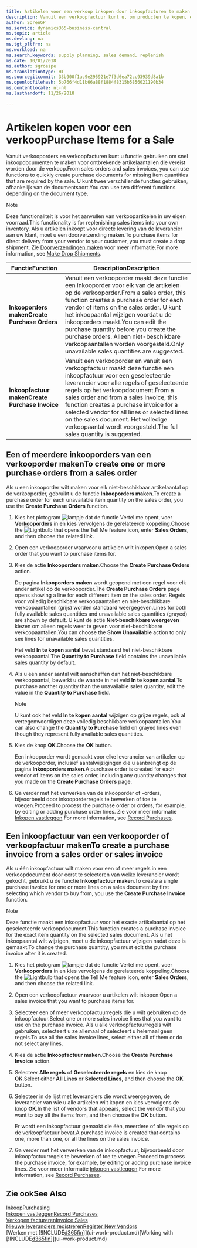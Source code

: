 ```yaml
---
title: Artikelen voor een verkoop inkopen door inkoopfacturen te maken | Microsoft Docs
description: Vanuit een verkoopfactuur kunt u, om producten te kopen, een inkoopfactuur maken voor een leverancier.
author: SorenGP
ms.service: dynamics365-business-central
ms.topic: article
ms.devlang: na
ms.tgt_pltfrm: na
ms.workload: na
ms.search.keywords: supply planning, sales demand, replenish
ms.date: 10/01/2018
ms.author: sgroespe
ms.translationtype: HT
ms.sourcegitcommit: 33b900f1ac9e295921e7f3d6ea72cc93939d8a1b
ms.openlocfilehash: 5b766f4d11b66a88f1884f8315b5856021190b34
ms.contentlocale: nl-nl
ms.lasthandoff: 11/26/2018

---
```

# <a name="purchase-items-for-a-sale"></a><span data-ttu-id="0e9bb-103">Artikelen kopen voor een verkoop</span><span class="sxs-lookup"><span data-stu-id="0e9bb-103">Purchase Items for a Sale</span></span>
<span data-ttu-id="0e9bb-104">Vanuit verkooporders en verkoopfacturen kunt u functie gebruiken om snel inkoopdocumenten te maken voor ontbrekende artikelaantallen die vereist worden door de verkoop.</span><span class="sxs-lookup"><span data-stu-id="0e9bb-104">From sales orders and sales invoices, you can use functions to quickly create purchase documents for missing item quantities that are required by the sale.</span></span> <span data-ttu-id="0e9bb-105">U kunt twee verschillende functies gebruiken, afhankelijk van de documentsoort.</span><span class="sxs-lookup"><span data-stu-id="0e9bb-105">You can use two different functions depending on the document type.</span></span>

> [!Note]
> <span data-ttu-id="0e9bb-106">Deze functionaliteit is voor het aanvullen van verkoopartikelen in uw eigen voorraad.</span><span class="sxs-lookup"><span data-stu-id="0e9bb-106">This functionality is for replenishing sales items into your own inventory.</span></span> <span data-ttu-id="0e9bb-107">Als u artikelen inkoopt voor directe levering van de leverancier aan uw klant, moet u een doorverzending maken.</span><span class="sxs-lookup"><span data-stu-id="0e9bb-107">To purchase items for direct delivery from your vendor to your customer, you must create a drop shipment.</span></span> <span data-ttu-id="0e9bb-108">Zie [Doorverzendingen maken](sales-how-drop-shipment.md) voor meer informatie.</span><span class="sxs-lookup"><span data-stu-id="0e9bb-108">For more information, see [Make Drop Shipments](sales-how-drop-shipment.md).</span></span>   

|<span data-ttu-id="0e9bb-109">Functie</span><span class="sxs-lookup"><span data-stu-id="0e9bb-109">Function</span></span>|<span data-ttu-id="0e9bb-110">Description</span><span class="sxs-lookup"><span data-stu-id="0e9bb-110">Description</span></span>|
|--------|-----------|
|<span data-ttu-id="0e9bb-111">**Inkooporders maken**</span><span class="sxs-lookup"><span data-stu-id="0e9bb-111">**Create Purchase Orders**</span></span>|<span data-ttu-id="0e9bb-112">Vanuit een verkooporder maakt deze functie een inkooporder voor elk van de artikelen op de verkooporder.</span><span class="sxs-lookup"><span data-stu-id="0e9bb-112">From a sales order, this function creates a purchase order for each vendor of items on the sales order.</span></span> <span data-ttu-id="0e9bb-113">U kunt het inkoopaantal wijzigen voordat u de inkooporders maakt.</span><span class="sxs-lookup"><span data-stu-id="0e9bb-113">You can edit the purchase quantity before you create the purchase orders.</span></span> <span data-ttu-id="0e9bb-114">Alleen niet-beschikbare verkoopaantallen worden voorgesteld.</span><span class="sxs-lookup"><span data-stu-id="0e9bb-114">Only unavailable sales quantities are suggested.</span></span>
|<span data-ttu-id="0e9bb-115">**Inkoopfactuur maken**</span><span class="sxs-lookup"><span data-stu-id="0e9bb-115">**Create Purchase Invoice**</span></span>|<span data-ttu-id="0e9bb-116">Vanuit een verkooporder en vanuit een verkoopfactuur maakt deze functie een inkoopfactuur voor een geselecteerde leverancier voor alle regels of geselecteerde regels op het verkoopdocument.</span><span class="sxs-lookup"><span data-stu-id="0e9bb-116">From a sales order and from a sales invoice, this function creates a purchase invoice for a selected vendor for all lines or selected lines on the sales document.</span></span> <span data-ttu-id="0e9bb-117">Het volledige verkoopaantal wordt voorgesteld.</span><span class="sxs-lookup"><span data-stu-id="0e9bb-117">The full sales quantity is suggested.</span></span>|

## <a name="to-create-one-or-more-purchase-orders-from-a-sales-order"></a><span data-ttu-id="0e9bb-118">Een of meerdere inkooporders van een verkooporder maken</span><span class="sxs-lookup"><span data-stu-id="0e9bb-118">To create one or more purchase orders from a sales order</span></span>
<span data-ttu-id="0e9bb-119">Als u een inkooporder wilt maken voor elk niet-beschikbaar artikelaantal op de verkooporder, gebruikt u de functie **Inkooporders maken**.</span><span class="sxs-lookup"><span data-stu-id="0e9bb-119">To create a purchase order for each unavailable item quantity on the sales order, you use the **Create Purchase Orders** function.</span></span>

1. <span data-ttu-id="0e9bb-120">Kies het pictogram ![lampje dat de functie Vertel me opent](media/ui-search/search_small.png "Vertel me wat u wilt doen"), voer **Verkooporders** in en kies vervolgens de gerelateerde koppeling.</span><span class="sxs-lookup"><span data-stu-id="0e9bb-120">Choose the ![Lightbulb that opens the Tell Me feature](media/ui-search/search_small.png "Tell me what you want to do") icon, enter **Sales Orders**, and then choose the related link.</span></span>
2. <span data-ttu-id="0e9bb-121">Open een verkooporder waarvoor u artikelen wilt inkopen.</span><span class="sxs-lookup"><span data-stu-id="0e9bb-121">Open a sales order that you want to purchase items for.</span></span>
3. <span data-ttu-id="0e9bb-122">Kies de actie **Inkooporders maken**.</span><span class="sxs-lookup"><span data-stu-id="0e9bb-122">Choose the **Create Purchase Orders** action.</span></span>

    <span data-ttu-id="0e9bb-123">De pagina **Inkooporders maken** wordt geopend met een regel voor elk ander artikel op de verkooporder.</span><span class="sxs-lookup"><span data-stu-id="0e9bb-123">The **Create Purchase Orders** page opens showing a line for each different item on the sales order.</span></span> <span data-ttu-id="0e9bb-124">Regels voor volledig beschikbare verkoopaantallen en niet-beschikbare verkoopaantallen (grijs) worden standaard weergegeven.</span><span class="sxs-lookup"><span data-stu-id="0e9bb-124">Lines for both fully available sales quantities and unavailable sales quantities (grayed) are shown by default.</span></span> <span data-ttu-id="0e9bb-125">U kunt de actie **Niet-beschikbare weergeven** kiezen om alleen regels weer te geven voor niet-beschikbare verkoopaantallen.</span><span class="sxs-lookup"><span data-stu-id="0e9bb-125">You can choose the **Show Unavailable** action to only see lines for unavailable sales quantities.</span></span>

    <span data-ttu-id="0e9bb-126">Het veld **In te kopen aantal** bevat standaard het niet-beschikbare verkoopaantal.</span><span class="sxs-lookup"><span data-stu-id="0e9bb-126">The **Quantity to Purchase** field contains the unavailable sales quantity by default.</span></span>
4. <span data-ttu-id="0e9bb-127">Als u een ander aantal wilt aanschaffen dan het niet-beschikbare verkoopaantal, bewerkt u de waarde in het veld **In te kopen aantal**.</span><span class="sxs-lookup"><span data-stu-id="0e9bb-127">To purchase another quantity than the unavailable sales quantity, edit the value in the **Quantity to Purchase** field.</span></span>

    > [!NOTE]  
    >   <span data-ttu-id="0e9bb-128">U kunt ook het veld **In te kopen aantal** wijzigen op grijze regels, ook al vertegenwoordigen deze volledig beschikbare verkoopaantallen.</span><span class="sxs-lookup"><span data-stu-id="0e9bb-128">You can also change the **Quantity to Purchase** field on grayed lines even though they represent fully available sales quantities.</span></span>
5. <span data-ttu-id="0e9bb-129">Kies de knop **OK**.</span><span class="sxs-lookup"><span data-stu-id="0e9bb-129">Choose the **OK** button.</span></span>

    <span data-ttu-id="0e9bb-130">Een inkooporder wordt gemaakt voor elke leverancier van artikelen op de verkooporder, inclusief aantalwijzigingen die u aanbrengt op de pagina **Inkooporders maken**.</span><span class="sxs-lookup"><span data-stu-id="0e9bb-130">A purchase order is created for each vendor of items on the sales order, including any quantity changes that you made on the **Create Purchase Orders** page.</span></span>
7. <span data-ttu-id="0e9bb-131">Ga verder met het verwerken van de inkooporder of -orders, bijvoorbeeld door inkooporderregels te bewerken of toe te voegen.</span><span class="sxs-lookup"><span data-stu-id="0e9bb-131">Proceed to process the purchase order or orders, for example, by editing or adding purchase order lines.</span></span> <span data-ttu-id="0e9bb-132">Zie voor meer informatie [Inkopen vastleggen](purchasing-how-record-purchases.md).</span><span class="sxs-lookup"><span data-stu-id="0e9bb-132">For more information, see [Record Purchases](purchasing-how-record-purchases.md).</span></span>


## <a name="to-create-a-purchase-invoice-from-a-sales-order-or-sales-invoice"></a><span data-ttu-id="0e9bb-133">Een inkoopfactuur van een verkooporder of verkoopfactuur maken</span><span class="sxs-lookup"><span data-stu-id="0e9bb-133">To create a purchase invoice from a sales order or sales invoice</span></span>
<span data-ttu-id="0e9bb-134">Als u één inkoopfactuur wilt maken voor een of meer regels in een verkoopdocument door eerst te selecteren van welke leverancier wordt gekocht, gebruikt u de functie **Inkoopfactuur maken**.</span><span class="sxs-lookup"><span data-stu-id="0e9bb-134">To create a single purchase invoice for one or more lines on a sales document by first selecting which vendor to buy from, you use the **Create Purchase Invoice** function.</span></span>

> [!NOTE]  
>   <span data-ttu-id="0e9bb-135">Deze functie maakt een inkoopfactuur voor het exacte artikelaantal op het geselecteerde verkoopdocument.</span><span class="sxs-lookup"><span data-stu-id="0e9bb-135">This function creates a purchase invoice for the exact item quantity on the selected sales document.</span></span> <span data-ttu-id="0e9bb-136">Als u het inkoopaantal wilt wijzigen, moet u de inkoopfactuur wijzigen nadat deze is gemaakt.</span><span class="sxs-lookup"><span data-stu-id="0e9bb-136">To change the purchase quantity, you must edit the purchase invoice after it is created.</span></span>  

1. <span data-ttu-id="0e9bb-137">Kies het pictogram ![lampje dat de functie Vertel me opent](media/ui-search/search_small.png "Vertel me wat u wilt doen"), voer **Verkooporders** in en kies vervolgens de gerelateerde koppeling.</span><span class="sxs-lookup"><span data-stu-id="0e9bb-137">Choose the ![Lightbulb that opens the Tell Me feature](media/ui-search/search_small.png "Tell me what you want to do") icon, enter **Sales Orders**, and then choose the related link.</span></span>
2. <span data-ttu-id="0e9bb-138">Open een verkoopfactuur waarvoor u artikelen wilt inkopen.</span><span class="sxs-lookup"><span data-stu-id="0e9bb-138">Open a sales invoice that you want to purchase items for.</span></span>
3. <span data-ttu-id="0e9bb-139">Selecteer een of meer verkoopfactuurregels die u wilt gebruiken op de inkoopfactuur.</span><span class="sxs-lookup"><span data-stu-id="0e9bb-139">Select one or more sales invoice lines that you want to use on the purchase invoice.</span></span> <span data-ttu-id="0e9bb-140">Als u alle verkoopfactuurregels wilt gebruiken, selecteert u ze allemaal of selecteert u helemaal geen regels.</span><span class="sxs-lookup"><span data-stu-id="0e9bb-140">To use all the sales invoice lines, select either all of them or do not select any lines.</span></span>
4. <span data-ttu-id="0e9bb-141">Kies de actie **Inkoopfactuur maken**.</span><span class="sxs-lookup"><span data-stu-id="0e9bb-141">Choose the **Create Purchase Invoice** action.</span></span>
5. <span data-ttu-id="0e9bb-142">Selecteer **Alle regels** of **Geselecteerde regels** en kies de knop **OK**.</span><span class="sxs-lookup"><span data-stu-id="0e9bb-142">Select either **All Lines** or **Selected Lines**, and then choose the **OK** button.</span></span>  
6. <span data-ttu-id="0e9bb-143">Selecteer in de lijst met leveranciers die wordt weergegeven, de leverancier van wie u alle artikelen wilt kopen en kies vervolgens de knop **OK**.</span><span class="sxs-lookup"><span data-stu-id="0e9bb-143">In the list of vendors that appears, select the vendor that you want to buy all the items from, and then choose the **OK** button.</span></span>

    <span data-ttu-id="0e9bb-144">Er wordt een inkoopfactuur gemaakt die één, meerdere of alle regels op de verkoopfactuur bevat.</span><span class="sxs-lookup"><span data-stu-id="0e9bb-144">A purchase invoice is created that contains one, more than one, or all the lines on the sales invoice.</span></span>
7. <span data-ttu-id="0e9bb-145">Ga verder met het verwerken van de inkoopfactuur, bijvoorbeeld door inkoopfactuurregels te bewerken of toe te voegen.</span><span class="sxs-lookup"><span data-stu-id="0e9bb-145">Proceed to process the purchase invoice, for example, by editing or adding purchase invoice lines.</span></span> <span data-ttu-id="0e9bb-146">Zie voor meer informatie [Inkopen vastleggen](purchasing-how-record-purchases.md).</span><span class="sxs-lookup"><span data-stu-id="0e9bb-146">For more information, see [Record Purchases](purchasing-how-record-purchases.md).</span></span>

## <a name="see-also"></a><span data-ttu-id="0e9bb-147">Zie ook</span><span class="sxs-lookup"><span data-stu-id="0e9bb-147">See Also</span></span>
[<span data-ttu-id="0e9bb-148">Inkoop</span><span class="sxs-lookup"><span data-stu-id="0e9bb-148">Purchasing</span></span>](purchasing-manage-purchasing.md)  
[<span data-ttu-id="0e9bb-149">Inkopen vastleggen</span><span class="sxs-lookup"><span data-stu-id="0e9bb-149">Record Purchases</span></span>](purchasing-how-record-purchases.md)  
[<span data-ttu-id="0e9bb-150">Verkopen factureren</span><span class="sxs-lookup"><span data-stu-id="0e9bb-150">Invoice Sales</span></span>](sales-how-invoice-sales.md)  
[<span data-ttu-id="0e9bb-151">Nieuwe leveranciers registreren</span><span class="sxs-lookup"><span data-stu-id="0e9bb-151">Register New Vendors</span></span>](purchasing-how-register-new-vendors.md)  
<span data-ttu-id="0e9bb-152">[Werken met [!INCLUDE[d365fin](includes/d365fin_md.md)]](ui-work-product.md)</span><span class="sxs-lookup"><span data-stu-id="0e9bb-152">[Working with [!INCLUDE[d365fin](includes/d365fin_md.md)]](ui-work-product.md)</span></span>


